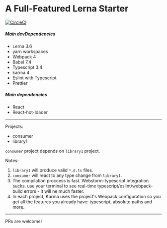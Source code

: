 # A Full-Featured Lerna Starter

[![CircleCI](https://circleci.com/gh/stavalfi/lerna-starter/tree/master.svg?style=svg)](https://circleci.com/gh/stavalfi/lerna-starter/tree/master)


##### Main devDependencies

- Lerna 3.6 
- yarn workspaces
- Webpack 4
- Babel 7.4
- Typescript 3.4
- karma 4
- Eslint with Typescript
- Prettier

##### Main dependencies

- React
- React-hot-loader

----

Projects:

- consumer
- library1

`consumer` project depends on `library1` project.


Notes: 

1. `library1` will produce valid `*.d.ts` files.
2. `consumer` will react to any type change from `library1`.
3. The compilation proccess is fast. Webstorm-typescript integration sucks. use your terminal to see real-time typescript/eslint/webpack-build errors - it will ne much faster.
4. In each project, Karma uses the project's Webpack configuration so you get all the features you already have: typescript, absolute paths and more.
-----


PRs are welcome!